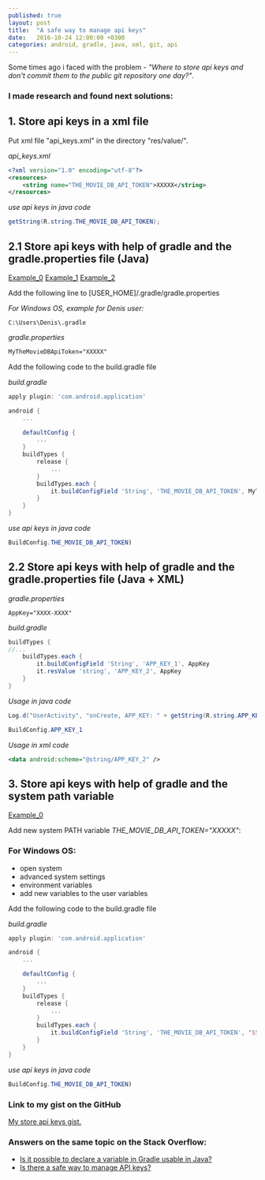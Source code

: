 ```yaml
---
published: true
layout: post
title:  "A safe way to manage api keys"
date:   2016-10-24 12:00:00 +0300
categories: android, gradle, java, xml, git, api
---
```


Some times ago i faced with the problem - *"Where to store api keys and don't commit them to the public git repository one day?"*.

### I made research and found next solutions:

## 1. Store api keys in a xml file
Put xml file "api_keys.xml" in the directory "res/value/".

*api_keys.xml*

```xml
<?xml version="1.0" encoding="utf-8"?>
<resources>
    <string name="THE_MOVIE_DB_API_TOKEN">XXXXX</string>
</resources>
```

*use api keys in java code*

```java
getString(R.string.THE_MOVIE_DB_API_TOKEN);
```

## 2.1 Store api keys with help of gradle and the gradle.properties file (Java)

[Example_0](https://github.com/udacity/Sunshine-Version-2/commit/898f4355c4bb257055f9f0eb2ac51e0412674cbf)
[Example_1](https://github.com/udacity/Sunshine-Version-2/blob/sunshine_master/README.md)
[Example_2](http://michiganlabs.com/string-constants-generated-gradle-build-configurations/#.VtB0-px96Um)

Add the following line to [USER_HOME]/.gradle/gradle.properties

*For Windows OS, example for Denis user:* 

```
C:\Users\Denis\.gradle
```

*gradle.properties*

```xml
MyTheMovieDBApiToken="XXXXX"
```

Add the following code to the build.gradle file

*build.gradle*

```gradle
apply plugin: 'com.android.application'

android {
    ...

    defaultConfig {
        ...
    }
    buildTypes {
        release {
            ...
        }
        buildTypes.each {
            it.buildConfigField 'String', 'THE_MOVIE_DB_API_TOKEN', MyTheMovieDBApiToken
        }
    }
}
```

*use api keys in java code*

```java
BuildConfig.THE_MOVIE_DB_API_TOKEN)
```

## 2.2 Store api keys with help of gradle and the gradle.properties file (Java + XML)

*gradle.properties*

```
AppKey="XXXX-XXXX"
```

*build.gradle*

```groovy
buildTypes {
//...
    buildTypes.each {
        it.buildConfigField 'String', 'APP_KEY_1', AppKey
        it.resValue 'string', 'APP_KEY_2', AppKey
    }
}
```

*Usage in java code*

```java
Log.d("UserActivity", "onCreate, APP_KEY: " + getString(R.string.APP_KEY_2));

BuildConfig.APP_KEY_1
```

*Usage in xml code*

```xml
<data android:scheme="@string/APP_KEY_2" />
```

## 3. Store api keys with help of gradle and the system path variable

[Example_0](http://stackoverflow.com/questions/9854176/in-gradle-is-there-a-better-way-to-get-environment-variables)

Add new system PATH variable *THE_MOVIE_DB_API_TOKEN="XXXXX"*:
### For Windows OS:
* open system
* advanced system settings
* environment variables
* add new variables to the user variables 


Add the following code to the build.gradle file

*build.gradle*

```gradle
apply plugin: 'com.android.application'

android {
    ...

    defaultConfig {
        ...
    }
    buildTypes {
        release {
            ...
        }
        buildTypes.each {
            it.buildConfigField 'String', 'THE_MOVIE_DB_API_TOKEN', "$System.env.THE_MOVIE_DB_API_TOKEN"
        }
    }
}
```

*use api keys in java code*

```java
BuildConfig.THE_MOVIE_DB_API_TOKEN)
```

### Link to my gist on the GitHub

[My store api keys gist.](https://gist.github.com/VDenis/46c222b16683447bab33)

### Answers on the same topic on the Stack Overflow:

* [Is it possible to declare a variable in Gradle usable in Java?](http://stackoverflow.com/questions/17197636/is-it-possible-to-declare-a-variable-in-gradle-usable-in-java/35650390#35650390)
* [Is there a safe way to manage API keys?](http://stackoverflow.com/questions/33134031/is-there-a-safe-way-to-manage-api-keys/34021467#34021467)
